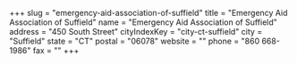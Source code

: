 +++
slug = "emergency-aid-association-of-suffield"
title = "Emergency Aid Association of Suffield"
name = "Emergency Aid Association of Suffield"
address = "450 South Street"
cityIndexKey = "city-ct-suffield"
city = "Suffield"
state = "CT"
postal = "06078"
website = ""
phone = "860 668-1986"
fax = ""
+++
